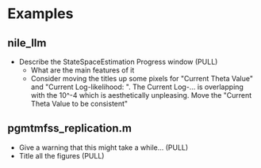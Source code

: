 # Examples

## nile_llm

* Describe the StateSpaceEstimation Progress window (PULL)
	* What are the main features of it
	* Consider moving the titles up some pixels for "Current Theta Value" and
	  "Current Log-likelihood: <log likelihood>". The Current Log-... is
	  overlapping with the 10^-4 which is aesthetically unpleasing. Move the
	  "Current Theta Value to be consistent"

## pgmtmfss_replication.m

* Give a warning that this might take a while... (PULL)
* Title all the figures (PULL)
